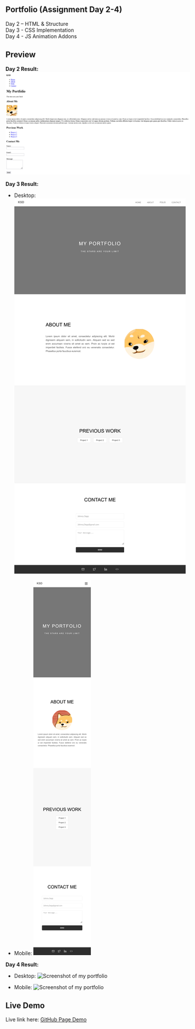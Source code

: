 ## Portfolio (Assignment Day 2-4)
Day 2 – HTML &amp; Structure<br>
Day 3 - CSS Implementation<br>
Day 4 - JS Animation Addons

## Preview
**Day 2 Result:**
![Screenshot of my portfolio](Screenshot.png)

**Day 3 Result:**

* Desktop:
![Screenshot of my portfolio](Screenshot_03.png)

* Mobile:
![Screenshot of my portfolio](Screenshot_02.png)

**Day 4 Result:**

* Desktop:
![Screenshot of my portfolio]()

* Mobile:
![Screenshot of my portfolio]()

## Live Demo
Live link here:
[GitHub Page Demo](https://kennethdjasmin.github.io/Task-2-Practice-Exercise/index.html)




